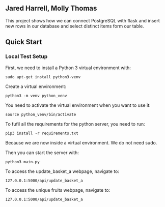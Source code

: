 ## Jared Harrell, Molly Thomas
This project shows how we can connect PostgreSQL with flask and insert new rows in our database and select distinct items form our table.

## Quick Start
### Local Test Setup
First, we need to install a Python 3 virtual environment with:
```
sudo apt-get install python3-venv
```

Create a virtual environment:
```
python3 -m venv python_venv
```

You need to activate the virtual environment when you want to use it:
```
source python_venv/bin/activate
```

To fufil all the requirements for the python server, you need to run:
```
pip3 install -r requirements.txt
```
Because we are now inside a virtual environment. We do not need sudo.

Then you can start the server with:
```
python3 main.py
```

To access the update_basket_a webpage, navigate to:
```
127.0.0.1:5000/api/update_basket_a
```
To access the unique fruits webpage, navigate to:
```
127.0.0.1:5000/api/update_basket_a
```
